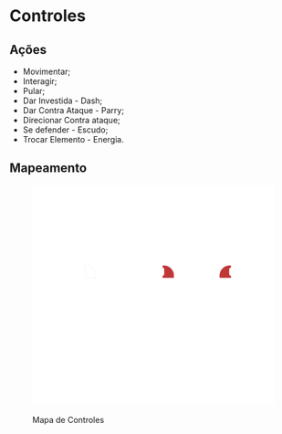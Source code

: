 # Controles

## Ações

* Movimentar;
* Interagir;
* Pular;
* Dar Investida - Dash;
* Dar Contra Ataque - Parry;
* Direcionar Contra ataque;
* Se defender - Escudo;
* Trocar Elemento - Energia.

## Mapeamento

<figure><img src="../.gitbook/assets/Controles.png" alt=""><figcaption><p>Mapa de Controles</p></figcaption></figure>

